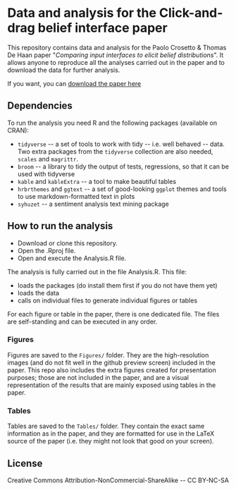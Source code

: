 # Data and analysis for the Click-and-drag belief interface paper

This repository contains data and analysis for the Paolo Crosetto & Thomas De Haan paper "*Comparing input interfaces to elicit belief distributions*". It allows anyone to reproduce all the analyses carried out in the paper and to download the data for further analysis.

If you want, you can [download the paper here](https://www.dropbox.com/s/d0j0sa6nkn0ybuy/Crosetto_De_Haan_Eliciting_beliefs_when_the_distribution_matters_a_horse_race_of_tools.pdf?dl=1)

## Dependencies
To run the analysis you need R and the following packages (available on CRAN):

- `tidyverse` -- a set of tools to work with tidy -- i.e. well behaved -- data. Two extra packages from the `tidyverse` collection are also needed, `scales` and `magrittr`.
- `broom` -- a library to tidy the output of tests, regressions, so that it can be used with tidyverse
- `kable` and `kableExtra` -- a tool to make beautiful tables
- `hrbrthemes` and `ggtext` -- a set of good-looking `ggplot` themes and tools to use markdown-formatted text in plots
- `syhuzet` -- a sentiment analysis text mining package

## How to run the analysis

- Download or clone this repository.
- Open the .Rproj file.
- Open and execute the Analysis.R file.

The analysis is fully carried out in the file Analysis.R. This file:

- loads the packages (do install them first if you do not have them yet)
- loads the data
- calls on individual files to generate individual figures or tables

For each figure or table in the paper, there is one dedicated file. The files are self-standing and can be executed in any order.

### Figures
Figures are saved to the `Figures/` folder. They are the high-resolution images (and do not fit well in the github preview screen) included in the paper. This repo also includes the extra figures created for presentation purposes; those are not included in the paper, and are a visual representation of the results that are mainly exposed using tables in the paper. 

### Tables
Tables are saved to the `Tables/` folder. They contain the exact same information as in the paper, and they are formatted for use in the LaTeX source of the paper (i.e. they might not look that good on your screen). 

## License

Creative Commons Attribution-NonCommercial-ShareAlike -- CC BY-NC-SA

